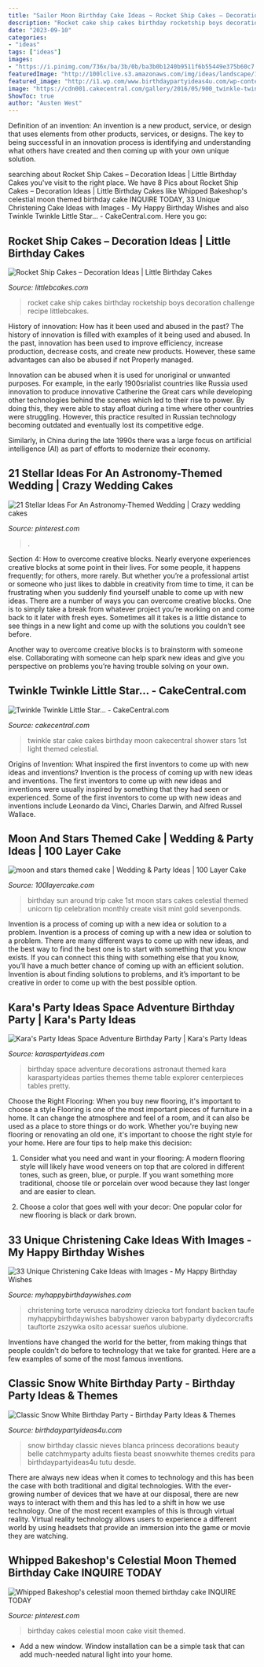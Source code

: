 ```yaml
---
title: "Sailor Moon Birthday Cake Ideas ~ Rocket Ship Cakes – Decoration Ideas"
description: "Rocket cake ship cakes birthday rocketship boys decoration challenge recipe littlebcakes"
date: "2023-09-10"
categories:
- "ideas"
tags: ["ideas"]
images:
- "https://i.pinimg.com/736x/ba/3b/0b/ba3b0b1240b9511f6b55449e375b60c7.jpg"
featuredImage: "http://100lclive.s3.amazonaws.com/img/ideas/landscape/175599.jpg"
featured_image: "http://i1.wp.com/www.birthdaypartyideas4u.com/wp-content/uploads/2016/05/Classic-Snow-White-Birthday-Party-Tutu.jpg"
image: "https://cdn001.cakecentral.com/gallery/2016/05/900_twinkle-twinkle-little-star-977795D1WMw.JPG"
ShowToc: true
author: "Austen West"
---
```



Definition of an invention:
An invention is a new product, service, or design that uses elements from other products, services, or designs. The key to being successful in an innovation process is identifying and understanding what others have created and then coming up with your own unique solution.

	

		
searching about Rocket Ship Cakes – Decoration Ideas | Little Birthday Cakes you've visit to the right place. We have 8 Pics about Rocket Ship Cakes – Decoration Ideas | Little Birthday Cakes like Whipped Bakeshop&#039;s celestial moon themed birthday cake INQUIRE TODAY, 33 Unique Christening Cake Ideas with Images - My Happy Birthday Wishes and also Twinkle Twinkle Little Star... - CakeCentral.com. Here you go:
		
    
## Rocket Ship Cakes – Decoration Ideas | Little Birthday Cakes

<img loading=lazy src="http://www.littlebcakes.com/wp-content/uploads/2014/05/Rocket-Ship-Cakes.jpg" onerror="this.onerror=null;this.src='https://tse1.mm.bing.net/th?id=OIP.D4SyoXsEgB9d80R3J9ws6wHaFQ&amp;pid=15.1';" alt="Rocket Ship Cakes – Decoration Ideas | Little Birthday Cakes">

_Source: littlebcakes.com_

>rocket cake ship cakes birthday rocketship boys decoration challenge recipe littlebcakes. 

	

History of innovation: How has it been used and abused in the past?
The history of innovation is filled with examples of it being used and abused. In the past, innovation has been used to improve efficiency, increase production, decrease costs, and create new products. However, these same advantages can also be abused if not Properly managed.

Innovation can be abused when it is used for unoriginal or unwanted purposes. For example, in the early 1900srialist countries like Russia used innovation to produce innovative Catherine the Great cars while developing other technologies behind the scenes which led to their rise to power. By doing this, they were able to stay afloat during a time where other countries were struggling. However, this practice resulted in Russian technology becoming outdated and eventually lost its competitive edge. 

Similarly, in China during the late 1990s there was a large focus on artificial intelligence (AI) as part of efforts to modernize their economy.

    
## 21 Stellar Ideas For An Astronomy-Themed Wedding | Crazy Wedding Cakes

<img loading=lazy src="https://i.pinimg.com/736x/99/6d/59/996d591a44ab5a0a9d3dc8b6a49893f3.jpg" onerror="this.onerror=null;this.src='https://tse3.mm.bing.net/th?id=OIP.pRJOHB8tkxYxa6AF6vOrbwHaLH&amp;pid=15.1';" alt="21 Stellar Ideas For An Astronomy-Themed Wedding | Crazy wedding cakes">

_Source: pinterest.com_

>. 

	

Section 4: How to overcome creative blocks.
Nearly everyone experiences creative blocks at some point in their lives. For some people, it happens frequently; for others, more rarely. But whether you’re a professional artist or someone who just likes to dabble in creativity from time to time, it can be frustrating when you suddenly find yourself unable to come up with new ideas.
There are a number of ways you can overcome creative blocks. One is to simply take a break from whatever project you’re working on and come back to it later with fresh eyes. Sometimes all it takes is a little distance to see things in a new light and come up with the solutions you couldn’t see before.

Another way to overcome creative blocks is to brainstorm with someone else. Collaborating with someone can help spark new ideas and give you perspective on problems you’re having trouble solving on your own.

    
## Twinkle Twinkle Little Star... - CakeCentral.com

<img loading=lazy src="https://cdn001.cakecentral.com/gallery/2016/05/900_twinkle-twinkle-little-star-977795D1WMw.JPG" onerror="this.onerror=null;this.src='https://tse1.mm.bing.net/th?id=OIP.YOpyhTFP2YKTsxwYP0sO-QHaJ4&amp;pid=15.1';" alt="Twinkle Twinkle Little Star... - CakeCentral.com">

_Source: cakecentral.com_

>twinkle star cake cakes birthday moon cakecentral shower stars 1st light themed celestial. 

	

Origins of Invention: What inspired the first inventors to come up with new ideas and inventions?
Invention is the process of coming up with new ideas and inventions. The first inventors to come up with new ideas and inventions were usually inspired by something that they had seen or experienced. Some of the first inventors to come up with new ideas and inventions include Leonardo da Vinci, Charles Darwin, and Alfred Russel Wallace.

    
## Moon And Stars Themed Cake | Wedding &amp; Party Ideas | 100 Layer Cake

<img loading=lazy src="http://100lclive.s3.amazonaws.com/img/ideas/landscape/175599.jpg" onerror="this.onerror=null;this.src='https://tse3.mm.bing.net/th?id=OIP.EKH52zxQEdLRSv4gGgiJAgHaLH&amp;pid=15.1';" alt="moon and stars themed cake | Wedding &amp; Party Ideas | 100 Layer Cake">

_Source: 100layercake.com_

>birthday sun around trip cake 1st moon stars cakes celestial themed unicorn tip celebration monthly create visit mint gold sevenponds. 

	

Invention is a process of coming up with a new idea or solution to a problem.
Invention is a process of coming up with a new idea or solution to a problem. There are many different ways to come up with new ideas, and the best way to find the best one is to start with something that you know exists. If you can connect this thing with something else that you know, you’ll have a much better chance of coming up with an efficient solution. Invention is about finding solutions to problems, and it’s important to be creative in order to come up with the best possible option.

    
## Kara&#039;s Party Ideas Space Adventure Birthday Party | Kara&#039;s Party Ideas

<img loading=lazy src="https://karaspartyideas.com/wp-content/uploads/2019/06/Space-Adventure-Birthday-Party-via-Karas-Party-Ideas-KarasPartyIdeas.com11.jpeg" onerror="this.onerror=null;this.src='https://tse3.mm.bing.net/th?id=OIP.81diPbMpXC1yTorjpW0ZTwHaLH&amp;pid=15.1';" alt="Kara&#039;s Party Ideas Space Adventure Birthday Party | Kara&#039;s Party Ideas">

_Source: karaspartyideas.com_

>birthday space adventure decorations astronaut themed kara karaspartyideas parties themes theme table explorer centerpieces tables pretty. 

	

Choose the Right Flooring: When you buy new flooring, it's important to choose a style
Flooring is one of the most important pieces of furniture in a home. It can change the atmosphere and feel of a room, and it can also be used as a place to store things or do work. Whether you're buying new flooring or renovating an old one, it's important to choose the right style for your home. Here are four tips to help make this decision: 
1. Consider what you need and want in your flooring: A modern flooring style will likely have wood veneers on top that are colored in different tones, such as green, blue, or purple. If you want something more traditional, choose tile or porcelain over wood because they last longer and are easier to clean. 

2. Choose a color that goes well with your decor: One popular color for new flooring is black or dark brown.

    
## 33 Unique Christening Cake Ideas With Images - My Happy Birthday Wishes

<img loading=lazy src="https://www.myhappybirthdaywishes.com/wp-content/uploads/2016/09/moon-and-stars-baptism-cakes-for-boys.jpg" onerror="this.onerror=null;this.src='https://tse4.mm.bing.net/th?id=OIP.9XXLokzqVamxiFlvrN47rAHaJ4&amp;pid=15.1';" alt="33 Unique Christening Cake Ideas with Images - My Happy Birthday Wishes">

_Source: myhappybirthdaywishes.com_

>christening torte verusca narodziny dziecka tort fondant backen taufe myhappybirthdaywishes babyshower varon babyparty diydecorcrafts tauftorte zszywka osito acessar sueños ulubione. 

	

Inventions have changed the world for the better, from making things that people couldn't do before to technology that we take for granted. Here are a few examples of some of the most famous inventions.

    
## Classic Snow White Birthday Party - Birthday Party Ideas &amp; Themes

<img loading=lazy src="http://i1.wp.com/www.birthdaypartyideas4u.com/wp-content/uploads/2016/05/Classic-Snow-White-Birthday-Party-Tutu.jpg" onerror="this.onerror=null;this.src='https://tse4.mm.bing.net/th?id=OIP.TNX_cQ_ZR28B45TruoNmHgHaJ4&amp;pid=15.1';" alt="Classic Snow White Birthday Party - Birthday Party Ideas &amp; Themes">

_Source: birthdaypartyideas4u.com_

>snow birthday classic nieves blanca princess decorations beauty belle catchmyparty adults fiesta beast snowwhite themes credits para birthdaypartyideas4u tutu desde. 

	

There are always new ideas when it comes to technology and this has been the case with both traditional and digital technologies. With the ever-growing number of devices that we have at our disposal, there are new ways to interact with them and this has led to a shift in how we use technology. One of the most recent examples of this is through virtual reality. Virtual reality technology allows users to experience a different world by using headsets that provide an immersion into the game or movie they are watching.

    
## Whipped Bakeshop&#039;s Celestial Moon Themed Birthday Cake INQUIRE TODAY

<img loading=lazy src="https://i.pinimg.com/736x/ba/3b/0b/ba3b0b1240b9511f6b55449e375b60c7.jpg" onerror="this.onerror=null;this.src='https://tse2.mm.bing.net/th?id=OIP._plCQqocg0OPWlJtL5ChlgHaLH&amp;pid=15.1';" alt="Whipped Bakeshop&#039;s celestial moon themed birthday cake INQUIRE TODAY">

_Source: pinterest.com_

>birthday cakes celestial moon cake visit themed. 

	

- Add a new window. Window installation can be a simple task that can add much-needed natural light into your home.

